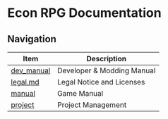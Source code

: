 # Econ RPG Documentation



## Navigation

| Item                       | Description                |
|----------------------------|----------------------------|
| [dev_manual](./dev_manual) | Developer & Modding Manual |
| [legal.md](./legal.md)     | Legal Notice and Licenses  |
| [manual](./manual)         | Game Manual                |
| [project](./project)       | Project Management         |


